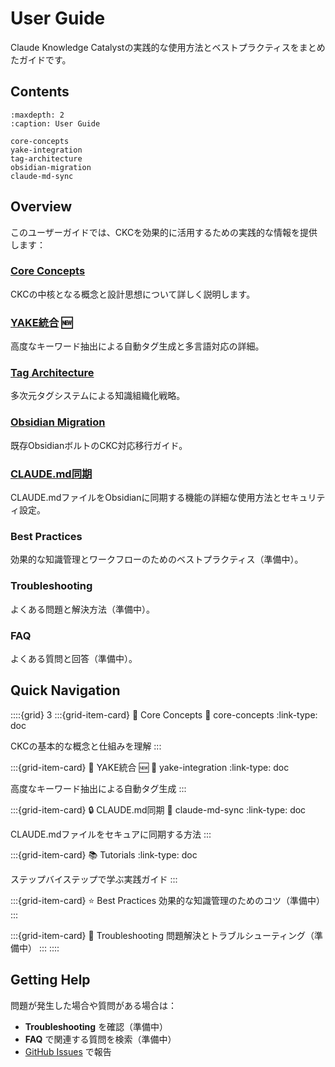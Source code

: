 # User Guide

Claude Knowledge Catalystの実践的な使用方法とベストプラクティスをまとめたガイドです。

## Contents

```{toctree}
:maxdepth: 2
:caption: User Guide

core-concepts
yake-integration
tag-architecture
obsidian-migration
claude-md-sync
```

## Overview

このユーザーガイドでは、CKCを効果的に活用するための実践的な情報を提供します：

### [Core Concepts](core-concepts.md)
CKCの中核となる概念と設計思想について詳しく説明します。

### [YAKE統合](yake-integration.md) 🆕
高度なキーワード抽出による自動タグ生成と多言語対応の詳細。

### [Tag Architecture](tag-architecture.md)
多次元タグシステムによる知識組織化戦略。

### [Obsidian Migration](obsidian-migration.md)
既存ObsidianボルトのCKC対応移行ガイド。

### [CLAUDE.md同期](claude-md-sync.md)
CLAUDE.mdファイルをObsidianに同期する機能の詳細な使用方法とセキュリティ設定。

### Best Practices
効果的な知識管理とワークフローのためのベストプラクティス（準備中）。

### Troubleshooting
よくある問題と解決方法（準備中）。

### FAQ
よくある質問と回答（準備中）。

## Quick Navigation

::::{grid} 3
:::{grid-item-card} 🎯 Core Concepts
:link: core-concepts
:link-type: doc

CKCの基本的な概念と仕組みを理解
:::

:::{grid-item-card} 🚀 YAKE統合 🆕
:link: yake-integration
:link-type: doc

高度なキーワード抽出による自動タグ生成
:::

:::{grid-item-card} 🔒 CLAUDE.md同期
:link: claude-md-sync
:link-type: doc

CLAUDE.mdファイルをセキュアに同期する方法
:::

:::{grid-item-card} 📚 Tutorials
:link-type: doc

ステップバイステップで学ぶ実践ガイド
:::

:::{grid-item-card} ⭐ Best Practices
効果的な知識管理のためのコツ（準備中）
:::

:::{grid-item-card} 🔧 Troubleshooting
問題解決とトラブルシューティング（準備中）
:::
::::

## Getting Help

問題が発生した場合や質問がある場合は：

- **Troubleshooting** を確認（準備中）
- **FAQ** で関連する質問を検索（準備中）
- [GitHub Issues](https://github.com/drillan/claude-knowledge-catalyst/issues) で報告
